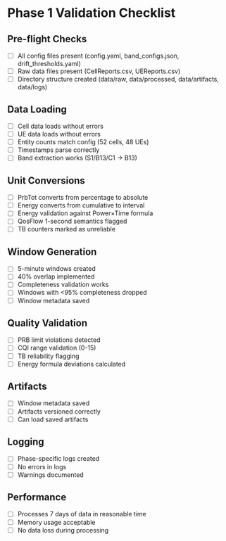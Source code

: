 # Phase 1 Validation Checklist

## Pre-flight Checks
- [ ] All config files present (config.yaml, band_configs.json, drift_thresholds.yaml)
- [ ] Raw data files present (CellReports.csv, UEReports.csv)
- [ ] Directory structure created (data/raw, data/processed, data/artifacts, data/logs)

## Data Loading
- [ ] Cell data loads without errors
- [ ] UE data loads without errors
- [ ] Entity counts match config (52 cells, 48 UEs)
- [ ] Timestamps parse correctly
- [ ] Band extraction works (S1/B13/C1 → B13)

## Unit Conversions
- [ ] PrbTot converts from percentage to absolute
- [ ] Energy converts from cumulative to interval
- [ ] Energy validation against Power×Time formula
- [ ] QosFlow 1-second semantics flagged
- [ ] TB counters marked as unreliable

## Window Generation
- [ ] 5-minute windows created
- [ ] 40% overlap implemented
- [ ] Completeness validation works
- [ ] Windows with <95% completeness dropped
- [ ] Window metadata saved

## Quality Validation
- [ ] PRB limit violations detected
- [ ] CQI range validation (0-15)
- [ ] TB reliability flagging
- [ ] Energy formula deviations calculated

## Artifacts
- [ ] Window metadata saved
- [ ] Artifacts versioned correctly
- [ ] Can load saved artifacts

## Logging
- [ ] Phase-specific logs created
- [ ] No errors in logs
- [ ] Warnings documented

## Performance
- [ ] Processes 7 days of data in reasonable time
- [ ] Memory usage acceptable
- [ ] No data loss during processing